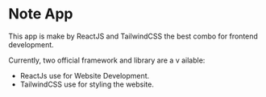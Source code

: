 # Note App

This app is make by ReactJS and TailwindCSS the best combo for frontend development.

Currently, two official framework and library are a v ailable:

- ReactJs use for Website Development.
- TailwindCSS use for styling the website.
